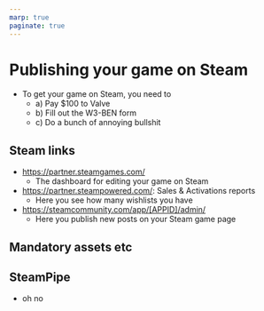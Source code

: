 ```yaml
---
marp: true
paginate: true
---
```

<!-- headingDivider: 3 -->
<!-- class: default -->

# Publishing your game on Steam

* To get your game on Steam, you need to
    * a) Pay $100 to Valve 
    * b) Fill out the W3-BEN form
    * c) Do a bunch of annoying bullshit

## Steam links

* https://partner.steamgames.com/
  * The dashboard for editing your game on Steam
* https://partner.steampowered.com/: Sales & Activations reports
  * Here you see how many wishlists you have 
* https://steamcommunity.com/app/[APPID]/admin/
  * Here you publish new posts on your Steam game page

## Mandatory assets etc

## SteamPipe

* oh no



